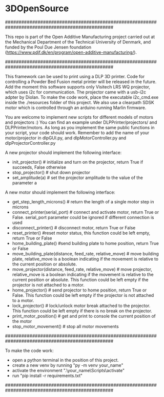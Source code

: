 # 3DOpenSource
################################################################################################

This repo is part of the Open Additive Manufacturing project carried out at the Mechanical Department of the Technical University of Denmark, and funded by the Poul Due Jensen foundation (https://www.pdjf.dk/en/program/open-additive-manufacturing/).

################################################################################################

This framework can be used to print using a DLP 3D printer. Code for controlling a Powder Bed Fusion metal printer will be released in the future.
Add the moment this software supports only Visitech LRS WQ projector, which uses i2c for communication. 
The projector came with a usb-i2c adpter by Diolan. To make the code work, place the executable i2c_cmd.exe inside the ./resources folder of this project.
We also use a clearpath SDSK motor which is controlled through an arduino running Marlin firmware.

You are welcome to implement new scripts for different models of motors and projectors :)
You can find an example under DLPPrinter/projectors/ and DLPPrinter/motors. As long as you implement the same public functions in your script, your code should work.
Remember to add the name of your motor/projector in dlpGUI.py, and dlpMotorController.py and dlpProjectorController.py

A new projector should implement the following interface:
- init_projector()  # initialize and turn on the projector, return True if succeeds, False otherwise
- stop_projector() # shut down projector
- set_amplitude(a) # set the projector amplitude to the value of the parameter a

A new motor should implement the following interface:
- get_step_length_microns() # return the length of a single motor step in microns
- connect_printer(serial_port) # connect and activate motor, return True or False. serial_port parameter could be ignored if different connection is used
- disconnect_printer() # disconnect motor, return True or False
- reset_printer() #reset motor status, this function could be left empty, return True or False
- home_building_plate()  #send building plate to home position, return True or False
- move_building_plate(distance, feed_rate, relative_move) # move building plate, relative_move is a boolean indicating if the movement is relative to the current position or absolute.
- move_projector(distance, feed_rate, relative_move) # move projector, relative_move is a boolean indicating if the movement is relative to the current position or absolute. This function could be left empty if the projector is not attached to a motor.
- home_projector() # send projector to home position, return True or False. This function could be left empty if the projector is not attached to a motor.
- lock_projector() # lock/unlock motor break attached to the projector. This function could be left empty if there is no break on the projector.
- print_motor_position() # get and print to console the current position of the motor
- stop_motor_movement() # stop all motor movements

################################################################################################

To make the code work:

- open a python terminal in the position of this project.
- create a new venv by running "py -m venv your_name"
- activate the environment ".\your_name\Scripts\activate"
- run "pip install -r requirements.txt"

################################################################################################

